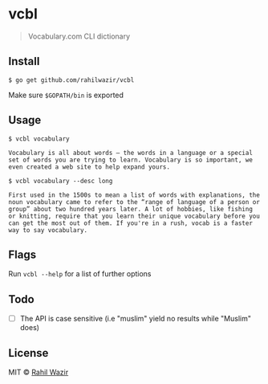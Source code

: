 # vcbl

> Vocabulary.com CLI dictionary

## Install

```
$ go get github.com/rahilwazir/vcbl
```

Make sure `$GOPATH/bin` is exported

## Usage

```
$ vcbl vocabulary

Vocabulary is all about words — the words in a language or a special set of words you are trying to learn. Vocabulary is so important, we even created a web site to help expand yours.

$ vcbl vocabulary --desc long

First used in the 1500s to mean a list of words with explanations, the noun vocabulary came to refer to the “range of language of a person or group” about two hundred years later. A lot of hobbies, like fishing or knitting, require that you learn their unique vocabulary before you can get the most out of them. If you're in a rush, vocab is a faster way to say vocabulary.
```

## Flags

Run `vcbl --help` for a list of further options

## Todo
- [ ] The API is case sensitive (i.e "muslim" yield no results while "Muslim" does)


## License

MIT © [Rahil Wazir](https://github.com/rahilwazir)
